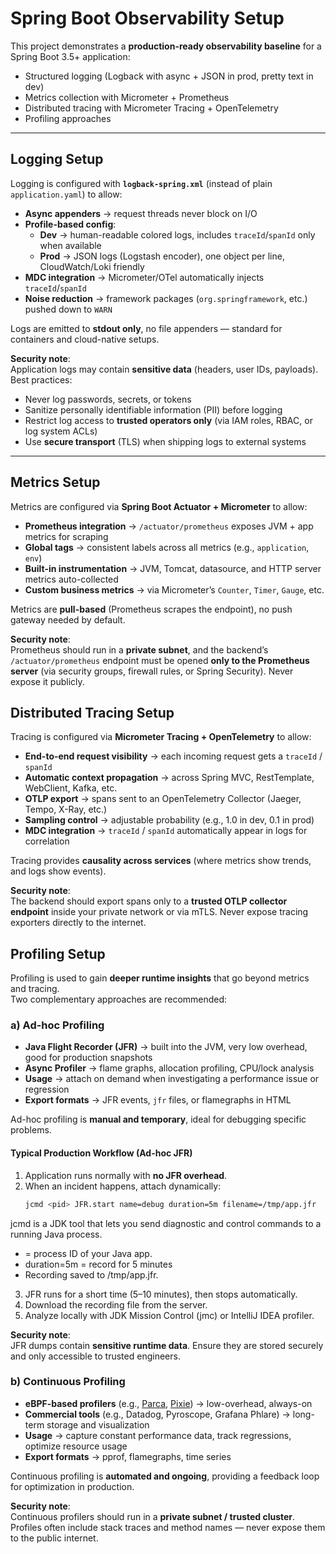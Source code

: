 # Spring Boot Observability Setup

This project demonstrates a **production-ready observability baseline** for a Spring Boot 3.5+ application:
- Structured logging (Logback with async + JSON in prod, pretty text in dev)
- Metrics collection with Micrometer + Prometheus
- Distributed tracing with Micrometer Tracing + OpenTelemetry
- Profiling approaches

---

## Logging Setup

Logging is configured with **`logback-spring.xml`** (instead of plain `application.yaml`) to allow:
- **Async appenders** → request threads never block on I/O
- **Profile-based config**:
    - **Dev** → human-readable colored logs, includes `traceId`/`spanId` only when available
    - **Prod** → JSON logs (Logstash encoder), one object per line, CloudWatch/Loki friendly
- **MDC integration** → Micrometer/OTel automatically injects `traceId`/`spanId`
- **Noise reduction** → framework packages (`org.springframework`, etc.) pushed down to `WARN`

Logs are emitted to **stdout only**, no file appenders — standard for containers and cloud-native setups.

**Security note**:  
Application logs may contain **sensitive data** (headers, user IDs, payloads).
Best practices:
- Never log passwords, secrets, or tokens
- Sanitize personally identifiable information (PII) before logging
- Restrict log access to **trusted operators only** (via IAM roles, RBAC, or log system ACLs)
- Use **secure transport** (TLS) when shipping logs to external systems

---

## Metrics Setup

Metrics are configured via **Spring Boot Actuator + Micrometer** to allow:

- **Prometheus integration** → `/actuator/prometheus` exposes JVM + app metrics for scraping
- **Global tags** → consistent labels across all metrics (e.g., `application`, `env`)
- **Built-in instrumentation** → JVM, Tomcat, datasource, and HTTP server metrics auto-collected
- **Custom business metrics** → via Micrometer’s `Counter`, `Timer`, `Gauge`, etc.

Metrics are **pull-based** (Prometheus scrapes the endpoint), no push gateway needed by default.

**Security note**:  
Prometheus should run in a **private subnet**, and the backend’s `/actuator/prometheus` endpoint must be 
opened **only to the Prometheus server** (via security groups, firewall rules, or Spring Security). 
Never expose it publicly.


## Distributed Tracing Setup

Tracing is configured via **Micrometer Tracing + OpenTelemetry** to allow:

- **End-to-end request visibility** → each incoming request gets a `traceId` / `spanId`
- **Automatic context propagation** → across Spring MVC, RestTemplate, WebClient, Kafka, etc.
- **OTLP export** → spans sent to an OpenTelemetry Collector (Jaeger, Tempo, X-Ray, etc.)
- **Sampling control** → adjustable probability (e.g., 1.0 in dev, 0.1 in prod)
- **MDC integration** → `traceId` / `spanId` automatically appear in logs for correlation

Tracing provides **causality across services** (where metrics show trends, and logs show events).

**Security note**:  
The backend should export spans only to a **trusted OTLP collector endpoint** inside your private network or via mTLS. 
Never expose tracing exporters directly to the internet.


## Profiling Setup

Profiling is used to gain **deeper runtime insights** that go beyond metrics and tracing.  
Two complementary approaches are recommended:

### a) Ad-hoc Profiling

- **Java Flight Recorder (JFR)** → built into the JVM, very low overhead, good for production snapshots
- **Async Profiler** → flame graphs, allocation profiling, CPU/lock analysis
- **Usage** → attach on demand when investigating a performance issue or regression
- **Export formats** → JFR events, `jfr` files, or flamegraphs in HTML

Ad-hoc profiling is **manual and temporary**, ideal for debugging specific problems.

#### Typical Production Workflow (Ad-hoc JFR)

1. Application runs normally with **no JFR overhead**.
2. When an incident happens, attach dynamically:
   ```bash
   jcmd <pid> JFR.start name=debug duration=5m filename=/tmp/app.jfr
   
jcmd is a JDK tool that lets you send diagnostic and control commands to a running Java process.

- <pid> = process ID of your Java app.
- duration=5m = record for 5 minutes
- Recording saved to /tmp/app.jfr.

3. JFR runs for a short time (5–10 minutes), then stops automatically. 
4. Download the recording file from the server.
5. Analyze locally with JDK Mission Control (jmc) or IntelliJ IDEA profiler.

**Security note**:  
JFR dumps contain **sensitive runtime data**. Ensure they are stored securely and only accessible to trusted engineers.


### b) Continuous Profiling

- **eBPF-based profilers** (e.g., [Parca](https://www.parca.dev/), [Pixie](https://px.dev/)) → low-overhead, always-on
- **Commercial tools** (e.g., Datadog, Pyroscope, Grafana Phlare) → long-term storage and visualization
- **Usage** → capture constant performance data, track regressions, optimize resource usage
- **Export formats** → pprof, flamegraphs, time series

Continuous profiling is **automated and ongoing**, providing a feedback loop for optimization in production.

**Security note**:  
Continuous profilers should run in a **private subnet / trusted cluster**. 
Profiles often include stack traces and method names — never expose them to the public internet.